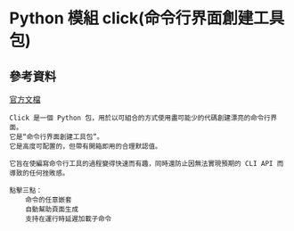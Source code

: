 # Python 模組 click(命令行界面創建工具包)

## 參考資料

[官方文檔](https://click.palletsprojects.com/en/8.0.x/)

```
Click 是一個 Python 包，用於以可組合的方式使用盡可能少的代碼創建漂亮的命令行界面。
它是“命令行界面創建工具包”。
它是高度可配置的，但帶有開箱即用的合理默認值。

它旨在使編寫命令行工具的過程變得快速而有趣，同時還防止因無法實現預期的 CLI API 而導致的任何挫敗感。

點擊三點：
	命令的任意嵌套
	自動幫助頁面生成
	支持在運行時延遲加載子命令
```